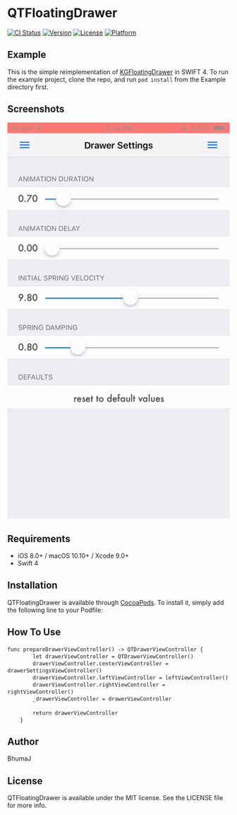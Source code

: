 # QTFloatingDrawer

[![CI Status](http://img.shields.io/travis/BhumaJ/QTFloatingDrawer.svg?style=flat)](https://travis-ci.org/BhumaJ/QTFloatingDrawer)
[![Version](https://img.shields.io/cocoapods/v/QTFloatingDrawer.svg?style=flat)](http://cocoapods.org/pods/QTFloatingDrawer)
[![License](https://img.shields.io/cocoapods/l/QTFloatingDrawer.svg?style=flat)](http://cocoapods.org/pods/QTFloatingDrawer)
[![Platform](https://img.shields.io/cocoapods/p/QTFloatingDrawer.svg?style=flat)](http://cocoapods.org/pods/QTFloatingDrawer)

## Example
This is the simple reimplementation of [KGFloatingDrawer](https://github.com/KyleGoddard/KGFloatingDrawer) in SWIFT 4.
To run the example project, clone the repo, and run `pod install` from the Example directory first.

## Screenshots
![](https://github.com/BhumaJ/QTFloatingDrawer/blob/master/qtfloatingdrawer.gif)

## Requirements
- iOS 8.0+ / macOS 10.10+ / Xcode 9.0+
- Swift 4 

## Installation

QTFloatingDrawer is available through [CocoaPods](http://cocoapods.org). To install
it, simply add the following line to your Podfile:

## How To Use
```
func prepareDrawerViewController() -> QTDrawerViewController {
        let drawerViewController = QTDrawerViewController()
        drawerViewController.centerViewController = drawerSettingsViewController()
        drawerViewController.leftViewController = leftViewController()
        drawerViewController.rightViewController = rightViewController()
        _drawerViewController = drawerViewController

        return drawerViewController
    }
```

## Author

BhumaJ

## License

QTFloatingDrawer is available under the MIT license. See the LICENSE file for more info.
